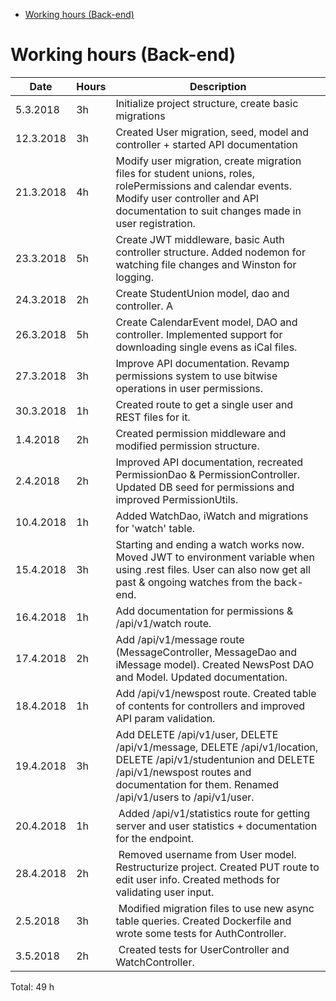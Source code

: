 <!-- START doctoc generated TOC please keep comment here to allow auto update -->

<!-- DON'T EDIT THIS SECTION, INSTEAD RE-RUN doctoc TO UPDATE -->

<!-- DON'T EDIT THIS SECTION, INSTEAD RE-RUN doctoc TO UPDATE -->

* [Working hours (Back-end)](#working-hours-back-end)

<!-- END doctoc generated TOC please keep comment here to allow auto update -->

# Working hours (Back-end)

| Date      | Hours | Description                                                                                                                                                                                                 |
| --------- | ----- | ----------------------------------------------------------------------------------------------------------------------------------------------------------------------------------------------------------- |
| 5.3.2018  | 3h    | Initialize project structure, create basic migrations                                                                                                                                                       |
| 12.3.2018 | 3h    | Created User migration, seed, model and controller + started API documentation                                                                                                                              |
| 21.3.2018 | 4h    | Modify user migration, create migration files for student unions, roles, rolePermissions and calendar events. Modify user controller and API documentation to suit changes made in user registration.       |
| 23.3.2018 | 5h    | Create JWT middleware, basic Auth controller structure. Added nodemon for watching file changes and Winston for logging.                                                                                    |
| 24.3.2018 | 2h    | Create StudentUnion model, dao and controller. A                                                                                                                                                            | dded API documentation for student union route and created some REST files for testing the StudentUnion endpoint. |
| 26.3.2018 | 5h    | Create CalendarEvent model, DAO and controller. Implemented support for downloading single evens as iCal files.                                                                                             |
| 27.3.2018 | 3h    | Improve API documentation. Revamp permissions system to use bitwise operations in user permissions.                                                                                                         |
| 30.3.2018 | 1h    | Created route to get a single user and REST files for it.                                                                                                                                                   |
| 1.4.2018  | 2h    | Created permission middleware and modified permission structure.                                                                                                                                            |
| 2.4.2018  | 2h    | Improved API documentation, recreated PermissionDao & PermissionController. Updated DB seed for permissions and improved PermissionUtils.                                                                   |
| 10.4.2018 | 1h    | Added WatchDao, iWatch and migrations for 'watch' table.                                                                                                                                                    |
| 15.4.2018 | 3h    | Starting and ending a watch works now. Moved JWT to environment variable when using .rest files. User can also now get all past & ongoing watches from the back-end.                                        |
| 16.4.2018 | 1h    | Add documentation for permissions & /api/v1/watch route.                                                                                                                                                    |
| 17.4.2018 | 2h    | Add /api/v1/message route (MessageController, MessageDao and iMessage model). Created NewsPost DAO and Model. Updated documentation.                                                                        |
| 18.4.2018 | 1h    | Add /api/v1/newspost route. Created table of contents for controllers and improved API param validation.                                                                                                    |
| 19.4.2018 | 3h    | Add DELETE /api/v1/user, DELETE /api/v1/message, DELETE /api/v1/location, DELETE /api/v1/studentunion and DELETE /api/v1/newspost routes and documentation for them. Renamed /api/v1/users to /api/v1/user. |
| 20.4.2018 | 1h    |  Added /api/v1/statistics route for getting server and user statistics + documentation for the endpoint.                                                                                                    |
| 28.4.2018 | 2h    |  Removed username from User model. Restructurize project. Created PUT route to edit user info. Created methods for validating user input.                                                                   |
| 2.5.2018  | 3h    |  Modified migration files to use new async table queries. Created Dockerfile and wrote some tests for AuthController.                                                                                       |
| 3.5.2018  | 2h    |  Created tests for UserController and WatchController.                                                                                                                                                      |

Total: 49 h
